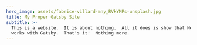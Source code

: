 ```yaml
---
hero_image: assets/fabrice-villard-mny_RVkYMPs-unsplash.jpg
title: My Proper Gatsby Site
subtitle: >-
  This is a website.  It is about nothing.  All it does is show that NetlifyCMS
  works with Gatsby.  That's it!  Nothing more.
---
```


